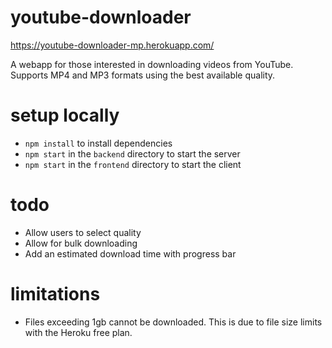 # youtube-downloader
https://youtube-downloader-mp.herokuapp.com/

A webapp for those interested in downloading videos from YouTube. Supports MP4 and MP3 formats using the best available quality.

# setup locally
- `npm install` to install dependencies
- `npm start` in the `backend` directory to start the server
- `npm start` in the `frontend` directory to start the client

# todo
- Allow users to select quality
- Allow for bulk downloading
- Add an estimated download time with progress bar

# limitations
- Files exceeding 1gb cannot be downloaded. This is due to file size limits with the Heroku free plan. 
